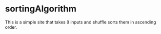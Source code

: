 # sortingAlgorithm

This is a simple site that takes 8 inputs and shuffle sorts them in ascending order.